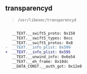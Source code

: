 ## transparencyd

> `/usr/libexec/transparencyd`

```diff

   __TEXT.__swift5_proto: 0x150
   __TEXT.__swift5_types: 0xcc
   __TEXT.__swift5_protos: 0x8
-  __TEXT.__info_plist: 0x599
+  __TEXT.__info_plist: 0x595
   __TEXT.__unwind_info: 0x6e54
   __TEXT.__eh_frame: 0x10dc
   __DATA_CONST.__auth_got: 0x12e0

```
